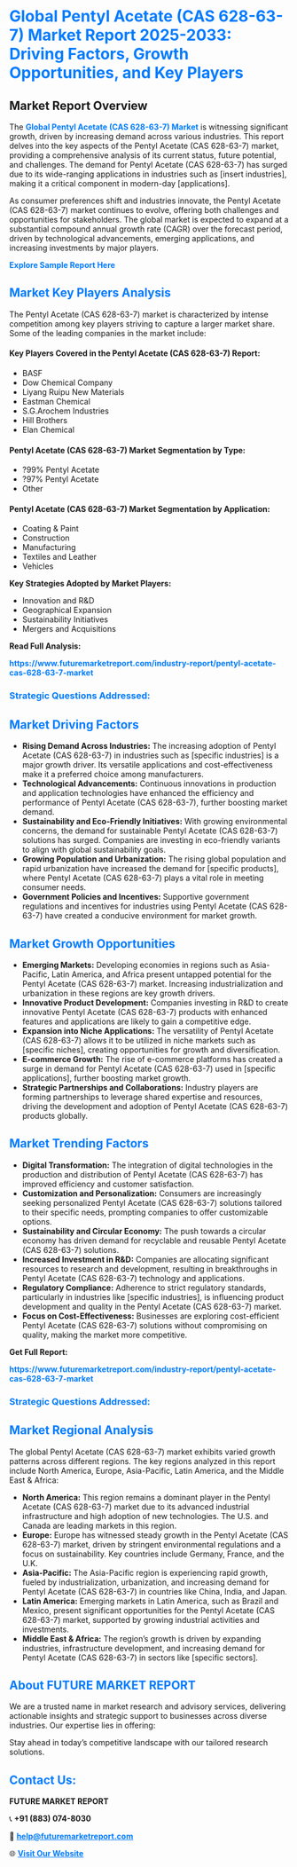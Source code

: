 <h1 style="color: #007BFF;">Global Pentyl Acetate (CAS 628-63-7) Market Report 2025-2033: Driving Factors, Growth Opportunities, and Key Players</h1>

<section id="overview">
<h2>Market Report Overview</h2>
<p>The <a href="https://www.futuremarketreport.com/industry-report/pentyl-acetate-cas-628-63-7-market" style="color: #007BFF; text-decoration: none;"><strong>Global Pentyl Acetate (CAS 628-63-7) Market</strong></a> is witnessing significant growth, driven by increasing demand across various industries. This report delves into the key aspects of the Pentyl Acetate (CAS 628-63-7) market, providing a comprehensive analysis of its current status, future potential, and challenges. The demand for Pentyl Acetate (CAS 628-63-7) has surged due to its wide-ranging applications in industries such as [insert industries], making it a critical component in modern-day [applications].</p>
<p>As consumer preferences shift and industries innovate, the Pentyl Acetate (CAS 628-63-7) market continues to evolve, offering both challenges and opportunities for stakeholders. The global market is expected to expand at a substantial compound annual growth rate (CAGR) over the forecast period, driven by technological advancements, emerging applications, and increasing investments by major players.</p>
</section>

<section id="overview">
<p><a href="https://www.futuremarketreport.com/request-sample/reportId=85350" style="color: #007BFF; text-decoration: none;"><strong>Explore Sample Report Here</strong></a></p>
</section>

<section id="key-players">
<h2 style="color: #007BFF;">Market Key Players Analysis</h2>
<p>The Pentyl Acetate (CAS 628-63-7) market is characterized by intense competition among key players striving to capture a larger market share. Some of the leading companies in the market include:</p>
<h4>Key Players Covered in the Pentyl Acetate (CAS 628-63-7) Report:</h4>
<ul><li>BASF</li><li>Dow Chemical Company</li><li>Liyang Ruipu New Materials</li><li>Eastman Chemical</li><li>S.G.Arochem Industries</li><li>Hill Brothers</li><li>Elan Chemical</li></ul>
<h4>Pentyl Acetate (CAS 628-63-7) Market Segmentation by Type:</h4>
<ul><li>?99% Pentyl Acetate</li><li>?97% Pentyl Acetate</li><li>Other</li></ul>

<h4>Pentyl Acetate (CAS 628-63-7) Market Segmentation by Application:</h4>
<ul><li>Coating &amp; Paint</li><li>Construction</li><li>Manufacturing</li><li>Textiles and Leather</li><li>Vehicles</li></ul>
<p><strong>Key Strategies Adopted by Market Players:</strong></p>
<ul>
<li>Innovation and R&D</li>
<li>Geographical Expansion</li>
<li>Sustainability Initiatives</li>
<li>Mergers and Acquisitions</li>
</ul>
</section>

<section>
<p><strong>Read Full Analysis: </strong></p><a href="https://www.futuremarketreport.com/industry-report/pentyl-acetate-cas-628-63-7-market" style="color: #007BFF; text-decoration: none;"><strong>https://www.futuremarketreport.com/industry-report/pentyl-acetate-cas-628-63-7-market</strong></a>
<h3 style="color: #007BFF;">Strategic Questions Addressed:</h3>
</section>

<section id="driving-factors">
<h2 style="color: #007BFF;">Market Driving Factors</h2>
<ul>
<li><strong>Rising Demand Across Industries:</strong> The increasing adoption of Pentyl Acetate (CAS 628-63-7) in industries such as [specific industries] is a major growth driver. Its versatile applications and cost-effectiveness make it a preferred choice among manufacturers.</li>
<li><strong>Technological Advancements:</strong> Continuous innovations in production and application technologies have enhanced the efficiency and performance of Pentyl Acetate (CAS 628-63-7), further boosting market demand.</li>
<li><strong>Sustainability and Eco-Friendly Initiatives:</strong> With growing environmental concerns, the demand for sustainable Pentyl Acetate (CAS 628-63-7) solutions has surged. Companies are investing in eco-friendly variants to align with global sustainability goals.</li>
<li><strong>Growing Population and Urbanization:</strong> The rising global population and rapid urbanization have increased the demand for [specific products], where Pentyl Acetate (CAS 628-63-7) plays a vital role in meeting consumer needs.</li>
<li><strong>Government Policies and Incentives:</strong> Supportive government regulations and incentives for industries using Pentyl Acetate (CAS 628-63-7) have created a conducive environment for market growth.</li>
</ul>
</section>

<section id="growth-opportunities">
<h2 style="color: #007BFF;">Market Growth Opportunities</h2>
<ul>
<li><strong>Emerging Markets:</strong> Developing economies in regions such as Asia-Pacific, Latin America, and Africa present untapped potential for the Pentyl Acetate (CAS 628-63-7) market. Increasing industrialization and urbanization in these regions are key growth drivers.</li>
<li><strong>Innovative Product Development:</strong> Companies investing in R&D to create innovative Pentyl Acetate (CAS 628-63-7) products with enhanced features and applications are likely to gain a competitive edge.</li>
<li><strong>Expansion into Niche Applications:</strong> The versatility of Pentyl Acetate (CAS 628-63-7) allows it to be utilized in niche markets such as [specific niches], creating opportunities for growth and diversification.</li>
<li><strong>E-commerce Growth:</strong> The rise of e-commerce platforms has created a surge in demand for Pentyl Acetate (CAS 628-63-7) used in [specific applications], further boosting market growth.</li>
<li><strong>Strategic Partnerships and Collaborations:</strong> Industry players are forming partnerships to leverage shared expertise and resources, driving the development and adoption of Pentyl Acetate (CAS 628-63-7) products globally.</li>
</ul>
</section>

<section id="trending-factors">
<h2 style="color: #007BFF;">Market Trending Factors</h2>
<ul>
<li><strong>Digital Transformation:</strong> The integration of digital technologies in the production and distribution of Pentyl Acetate (CAS 628-63-7) has improved efficiency and customer satisfaction.</li>
<li><strong>Customization and Personalization:</strong> Consumers are increasingly seeking personalized Pentyl Acetate (CAS 628-63-7) solutions tailored to their specific needs, prompting companies to offer customizable options.</li>
<li><strong>Sustainability and Circular Economy:</strong> The push towards a circular economy has driven demand for recyclable and reusable Pentyl Acetate (CAS 628-63-7) solutions.</li>
<li><strong>Increased Investment in R&D:</strong> Companies are allocating significant resources to research and development, resulting in breakthroughs in Pentyl Acetate (CAS 628-63-7) technology and applications.</li>
<li><strong>Regulatory Compliance:</strong> Adherence to strict regulatory standards, particularly in industries like [specific industries], is influencing product development and quality in the Pentyl Acetate (CAS 628-63-7) market.</li>
<li><strong>Focus on Cost-Effectiveness:</strong> Businesses are exploring cost-efficient Pentyl Acetate (CAS 628-63-7) solutions without compromising on quality, making the market more competitive.</li>
</ul>
</section>

<section>
<p><strong>Get Full Report: </strong></p><a href="https://www.futuremarketreport.com/industry-report/pentyl-acetate-cas-628-63-7-market" style="color: #007BFF; text-decoration: none;"><strong>https://www.futuremarketreport.com/industry-report/pentyl-acetate-cas-628-63-7-market</strong></a>
<h3 style="color: #007BFF;">Strategic Questions Addressed:</h3>
</section>


<section id="regional-analysis">
<h2 style="color: #007BFF;">Market Regional Analysis</h2>
<p>The global Pentyl Acetate (CAS 628-63-7) market exhibits varied growth patterns across different regions. The key regions analyzed in this report include North America, Europe, Asia-Pacific, Latin America, and the Middle East & Africa:</p>
<ul>
<li><strong>North America:</strong> This region remains a dominant player in the Pentyl Acetate (CAS 628-63-7) market due to its advanced industrial infrastructure and high adoption of new technologies. The U.S. and Canada are leading markets in this region.</li>
<li><strong>Europe:</strong> Europe has witnessed steady growth in the Pentyl Acetate (CAS 628-63-7) market, driven by stringent environmental regulations and a focus on sustainability. Key countries include Germany, France, and the U.K.</li>
<li><strong>Asia-Pacific:</strong> The Asia-Pacific region is experiencing rapid growth, fueled by industrialization, urbanization, and increasing demand for Pentyl Acetate (CAS 628-63-7) in countries like China, India, and Japan.</li>
<li><strong>Latin America:</strong> Emerging markets in Latin America, such as Brazil and Mexico, present significant opportunities for the Pentyl Acetate (CAS 628-63-7) market, supported by growing industrial activities and investments.</li>
<li><strong>Middle East & Africa:</strong> The region’s growth is driven by expanding industries, infrastructure development, and increasing demand for Pentyl Acetate (CAS 628-63-7) in sectors like [specific sectors].</li>
</ul>
</section>

<footer>
<h2 style="color: #007BFF;">About FUTURE MARKET REPORT</h2>
<p>We are a trusted name in market research and advisory services, delivering actionable insights and strategic support to businesses across diverse industries. Our expertise lies in offering:</p>

<p>Stay ahead in today’s competitive landscape with our tailored research solutions.</p>

<h2 style="color: #007BFF;">Contact Us:</h2>
<p><strong>FUTURE MARKET REPORT</strong></p>
<p>📞 <strong>+91 (883) 074-8030</strong></p>
<p>📧 <strong><a href="mailto:help@futuremarketreport.com" style="color: #007BFF;">help@futuremarketreport.com</a></strong></p>
<p>🌐 <strong><a href="https://www.futuremarketreport.com/" style="color: #007BFF;">Visit Our Website</a></strong></p>
</footer>